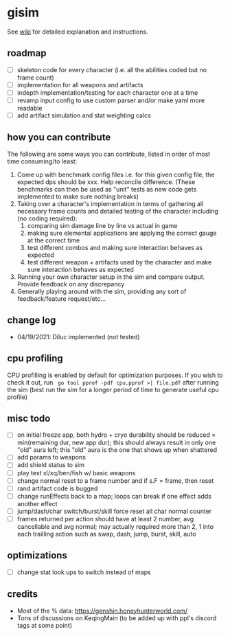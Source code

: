 # gisim

See [wiki](https://github.com/srliao/gisim/wiki) for detailed explanation and instructions.

## roadmap

- [ ] skeleton code for every character (i.e. all the abilities coded but no frame count)
- [ ] implementation for all weapons and artifacts
- [ ] indepth implementation/testing for each character one at a time
- [ ] revamp input config to use custom parser and/or make yaml more readable
- [ ] add artifact simulation and stat weighting calcs

## how you can contribute

The following are some ways you can contribute, listed in order of most time consuming/to least:

1. Come up with benchmark config files i.e. for this given config file, the expected dps should be xxx. Help reconcile difference. (These benchmarks can then be used as "unit" tests as new code gets implemented to make sure nothing breaks)
2. Taking over a character's implementation in terms of gathering all necessary frame counts and detailed testing of the character including (no coding required):
   1. comparing sim damage line by line vs actual in game
   2. making sure elemental applications are applying the correct gauge at the correct time
   3. test different combos and making sure interaction behaves as expected
   4. test different weapon + artifacts used by the character and make sure interaction behaves as expected
3. Running your own character setup in the sim and compare output. Provide feedback on any discrepancy
4. Generally playing around with the sim, providing any sort of feedback/feature request/etc... 

## change log

- 04/19/2021: Diluc implemented (not tested)

## cpu profiling

CPU profilling is enabled by default for optimization purposes. If you wish to check it out, run ` go tool pprof -pdf cpu.pprof >| file.pdf` after running the sim (best run the sim for a longer period of time to generate useful cpu profile)


## misc todo

- [ ] on initial freeze app, both hydro + cryo durability should be reduced = min(remaining dur, new app dur); this should always result in only one "old" aura left; this "old" aura is the one that shows up when shattered
- [ ] add params to weapons
- [ ] add shield status to sim
- [ ] play test xl/xq/ben/fish w/ basic weapons
- [ ] change normal reset to a frame number and if s.F = frame, then reset
- [ ] rand artifact code is bugged
- [ ] change runEffects back to a map; loops can break if one effect adds another effect
- [ ] jump/dash/char switch/burst/skill force reset all char normal counter
- [ ] frames returned per action should have at least 2 number, avg cancellable and avg normal; may actually required more than 2, 1 into each trailling action such as swap, dash, jump, burst, skill, auto

## optimizations

- [ ] change stat look ups to switch instead of maps

## credits

- Most of the % data: https://genshin.honeyhunterworld.com/
- Tons of discussions on KeqingMain (to be added up with ppl's discord tags at some point)
